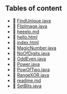 ## Tables of content
- 🤣 [FindUnique.java](./FindUnique.java)
- 🤣 [FlipImage.java](./FlipImage.java)
- 🤣 [heeelo.md](./heeelo.md)
- 🤣 [hello.html](./hello.html)
- 🤣 [index.html](./index.html)
- 🤣 [MagicNumber.java](./MagicNumber.java)
- 🤣 [NoOfDigits.java](./NoOfDigits.java)
- 🤣 [OddEven.java](./OddEven.java)
- 🤣 [Power.java](./Power.java)
- 🤣 [PowOfTwo.java](./PowOfTwo.java)
- 🤣 [RangeXOR.java](./RangeXOR.java)
- 🤣 [readme.md](./readme.md)
- 🤣 [SetBits.java](./SetBits.java)
